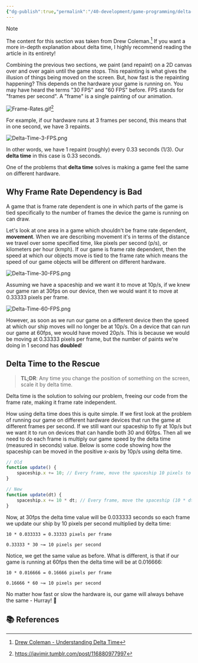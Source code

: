 ```yaml
---
{"dg-publish":true,"permalink":"/40-development/game-programming/delta-time/","title":"Delta Time","noteIcon":"1","created":"Aug 22, 2024 23:00","updated":"Sep 12, 2024 23:24"}
---
```



> [!note]
> The content for this section was taken from Drew Coleman.[^1] If you want a more in-depth explanation about delta time, I highly recommend reading the article in its entirety!

Combining the previous two sections, we paint (and repaint) on a 2D canvas over and over again until the game stops. This repainting is what gives the illusion of things being moved on the screen. But, how fast is the repainting happening? This depends on the hardware your game is running on. You may have heard the terms "30 FPS" and "60 FPS" before. FPS stands for "frames per second". A "frame" is a single painting of our animation.

![Frame-Rates.gif](/img/user/00%20%E2%9A%99%EF%B8%8F%20System/Assets/Frame-Rates.gif)[^2]

For example, if our hardware runs at 3 frames per second, this means that in one second, we have 3 repaints.

![Delta-Time-3-FPS.png](/img/user/00%20%E2%9A%99%EF%B8%8F%20System/Assets/Delta-Time-3-FPS.png)

In other words, we have 1 repaint (roughly) every 0.33 seconds (1/3). Our **delta time** in this case is 0.33 seconds.

One of the problems that **delta time** solves is making a game feel the same on different hardware.

## Why Frame Rate Dependency is Bad

A game that is frame rate dependent is one in which parts of the game is tied specifically to the number of frames the device the game is running on can draw.

Let's look at one area in a game which shouldn't be frame rate dependent, **movement**. When we are describing movement it's in terms of the distance we travel over some specified time, like pixels per second (p/s), or kilometers per hour (kmph). If our game is frame rate dependent, then the speed at which our objects move is tied to the frame rate which means the speed of our game objects will be different on different hardware.

![Delta-Time-30-FPS.png](/img/user/00%20%E2%9A%99%EF%B8%8F%20System/Assets/Delta-Time-30-FPS.png)

Assuming we have a spaceship and we want it to move at 10p/s, if we knew our game ran at 30fps on our device, then we would want it to move at 0.33333 pixels per frame.

![Delta-Time-60-FPS.png](/img/user/00%20%E2%9A%99%EF%B8%8F%20System/Assets/Delta-Time-60-FPS.png)

However, as soon as we run our game on a different device then the speed at which our ship moves will no longer be at 10p/s. On a device that can run our game at 60fps, we would have moved 20p/s. This is because we would be moving at 0.33333 pixels per frame, but the number of paints we're doing in 1 second has **doubled**!

## Delta Time to the Rescue

> **TL;DR**: Any time you change the position of something on the screen, scale it by delta time.

Delta time is the solution to solving our problem, freeing our code from the frame rate, making it frame rate independent.

How using delta time does this is quite simple. If we first look at the problem of running our game on different hardware devices that run the game at different frames per second. If we still want our spaceship to fly at 10p/s but we want it to run on devices that can handle both 30 and 60fps. Then all we need to do each frame is multiply our game speed by the delta time (measured in seconds) value. Below is some code showing how the spaceship can be moved in the positive x-axis by 10p/s using delta time.

```javascript
// Old
function update() {
	spaceship.x += 10; // Every frame, move the spaceship 10 pixels to the right.
}

// New
function update(dt) {
	spaceship.x += 10 * dt; // Every frame, move the spaceship (10 * dt) pixels to the right.
}
```

Now, at 30fps the delta time value will be 0.033333 seconds so each frame we update our ship by 10 pixels per second multiplied by delta time:

```text
10 * 0.033333 = 0.33333 pixels per frame

0.33333 * 30 ~= 10 pixels per second
```

Notice, we get the same value as before. What is different, is that if our game is running at 60fps then the delta time will be at 0.016666:

```text
10 * 0.016666 = 0.16666 pixels per frame

0.16666 * 60 ~= 10 pixels per second
```

No matter how fast or slow the hardware is, our game will always behave the same - Hurray! 🎉

## 📚 References

[^1]: [Drew Coleman - Understanding Delta Time](https://drewcampbell92.medium.com/understanding-delta-time-b53bf4781a03)
[^2]: <https://javimir.tumblr.com/post/116880977997>
